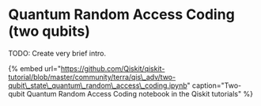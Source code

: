 # Quantum Random Access Coding \(two qubits\)

TODO: Create very brief intro.

{% embed url="https://github.com/Qiskit/qiskit-tutorial/blob/master/community/terra/qis\_adv/two-qubit\_state\_quantum\_random\_access\_coding.ipynb" caption="Two-qubit Quantum Random Access Coding notebook in the Qiskit tutorials" %}

